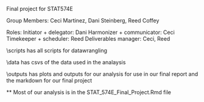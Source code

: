 Final project for STAT574E

Group Members: Ceci Martinez, Dani Steinberg, Reed Coffey

Roles: 
Initiator + delegator: Dani
Harmonizer + communicator: Ceci
Timekeeper + scheduler: Reed
Deliverables manager: Ceci, Reed


\scripts has all scripts for datawrangling

\data has csvs of the data used in the analaysis

\outputs has plots and outputs for our analysis for use in our final report and the markdown for our final project


** Most of our analysis is in the STAT_574E_Final_Project.Rmd file
